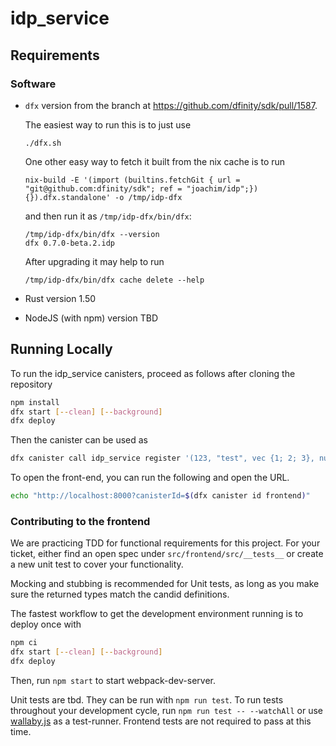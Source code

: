 # idp_service

## Requirements

### Software

- `dfx` version from the branch at https://github.com/dfinity/sdk/pull/1587.

  The easiest way to run this is to just use

  ```
  ./dfx.sh
  ```

  One other easy way to fetch it built from the nix cache is to run

  ```
  nix-build -E '(import (builtins.fetchGit { url = "git@github.com:dfinity/sdk"; ref = "joachim/idp";}) {}).dfx.standalone' -o /tmp/idp-dfx
  ```

  and then run it as `/tmp/idp-dfx/bin/dfx`:

  ```
  /tmp/idp-dfx/bin/dfx --version
  dfx 0.7.0-beta.2.idp
  ```

  After upgrading it may help to run

  ```
  /tmp/idp-dfx/bin/dfx cache delete --help
  ```

- Rust version 1.50

- NodeJS (with npm) version TBD

## Running Locally

To run the idp_service canisters, proceed as follows after cloning the repository

```bash
npm install
dfx start [--clean] [--background]
dfx deploy
```

Then the canister can be used as

```bash
dfx canister call idp_service register '(123, "test", vec {1; 2; 3}, null)'
```

To open the front-end, you can run the following and open the URL.

```bash
echo "http://localhost:8000?canisterId=$(dfx canister id frontend)"
```

### Contributing to the frontend

We are practicing TDD for functional requirements for this project. For your ticket, either find an open spec under `src/frontend/src/__tests__` or create a new unit test to cover your functionality.

Mocking and stubbing is recommended for Unit tests, as long as you make sure the returned types match the candid definitions.

The fastest workflow to get the development environment running is to deploy once with

```bash
npm ci
dfx start [--clean] [--background]
dfx deploy
```

Then, run `npm start` to start webpack-dev-server.

Unit tests are tbd. They can be run with `npm run test`. To run tests throughout your development cycle, run `npm run test -- --watchAll` or use [wallaby.js](https://wallabyjs.com/) as a test-runner. Frontend tests are not required to pass at this time.
